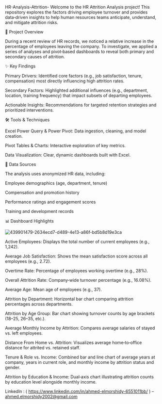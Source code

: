 HR-Analysis-Attrition-
Welcome to the HR Attrition Analysis project! This repository explores the factors driving employee turnover and provides data‑driven insights to help human resources teams anticipate, understand, and mitigate attrition risks.

🚀 Project Overview

During a recent review of HR records, we noticed a relative increase in the percentage of employees leaving the company. To investigate, we applied a series of analyses and pivot‑based dashboards to reveal both primary and secondary causes of attrition.

✨ Key Findings

Primary Drivers: Identified core factors (e.g., job satisfaction, tenure, compensation) most directly influencing high attrition rates.

Secondary Factors: Highlighted additional influences (e.g., department, location, training frequency) that impact subsets of departing employees.

Actionable Insights: Recommendations for targeted retention strategies and prioritized interventions.

🛠️ Tools & Techniques

Excel Power Query & Power Pivot: Data ingestion, cleaning, and model creation.

Pivot Tables & Charts: Interactive exploration of key metrics.

Data Visualization: Clear, dynamic dashboards built with Excel.

📝 Data Sources

The analysis uses anonymized HR data, including:

Employee demographics (age, department, tenure)

Compensation and promotion history

Performance ratings and engagement scores

Training and development records

📊 Dashboard Highlights

![439901479-2634ecd7-d489-4e13-a86f-bd5b8d19e3ca](https://github.com/user-attachments/assets/259397bd-f56f-4783-9403-221bb1738955)


Active Employees: Displays the total number of current employees (e.g., 1,242).

Average Job Satisfaction: Shows the mean satisfaction score across all employees (e.g., 2.72).

Overtime Rate: Percentage of employees working overtime (e.g., 28%).

Overall Attrition Rate: Company‑wide turnover percentage (e.g., 16.08%).

Average Age: Mean age of employees (e.g., 37).

Attrition by Department: Horizontal bar chart comparing attrition percentages across departments.

Attrition by Age Group: Bar chart showing turnover counts by age brackets (18–25, 26–35, etc.).

Average Monthly Income by Attrition: Compares average salaries of stayed vs. left employees.

Distance From Home vs. Attrition: Visualizes average home‑to‑office distance for attrited vs. retained staff.

Tenure & Role vs. Income: Combined bar and line chart of average years at company, years in current role, and monthly income by attrition status and gender.

Attrition by Education & Income: Dual‐axis chart illustrating attrition counts by education level alongside monthly income.

 LinkedIn : ( https://www.linkedin.com/in/ahmed-elmorshidy-6551011bb/ ) – ahmed.elmorshidy2002@gmail.com
